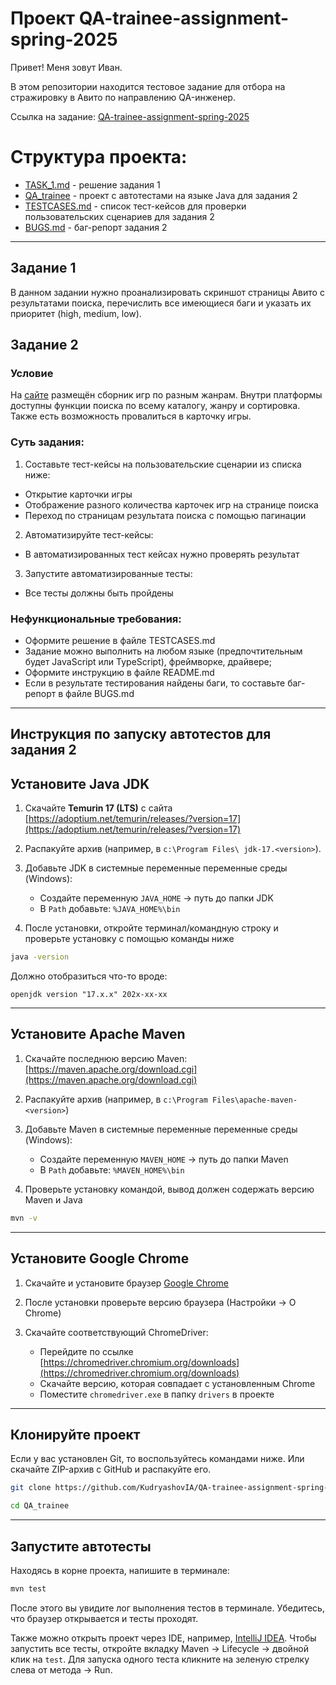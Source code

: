# Проект QA-trainee-assignment-spring-2025

Привет! Меня зовут Иван. 

В этом репозитории находится тестовое задание для отбора на стражировку в Авито по направлению QA-инженер.

Ссылка на задание: [QA-trainee-assignment-spring-2025](https://github.com/avito-tech/tech-internship/blob/main/Tech%20Internships/QA/QA-trainee-assignment-spring-2025/QA-trainee-assignment-spring-2025.md)

# Структура проекта:
 - [TASK_1.md](./TASK_1.md) - решение задания 1
 - [QA_trainee](./QA_trainee) - проект с автотестами на языке Java для задания 2
 - [TESTCASES.md](./TESTCASES.md) - список тест-кейсов для проверки пользовательских сценариев для задания 2
 - [BUGS.md](./BUGS.md) - баг-репорт задания 2

---
## Задание 1

В данном задании нужно проанализировать скриншот страницы Авито с результатами поиска, перечислить все имеющиеся баги и указать их приоритет (high, medium, low).

## Задание 2

### Условие
На [сайте](https://makarovartem.github.io/frontend-avito-tech-test-assignment) размещён сборник игр по разным жанрам. Внутри платформы доступны функции поиска по всему каталогу, жанру и сортировка.  Также есть возможность провалиться в карточку игры.

### Суть задания:
1. Составьте тест-кейсы на пользовательские сценарии из списка ниже:
* Открытие карточки игры
* Отображение разного количества карточек игр на странице поиска
* Переход по страницам результата поиска с помощью пагинации
2. Автоматизируйте тест-кейсы:
* В автоматизированных тест кейсах нужно проверять результат
3. Запустите автоматизированные тесты:
* Все тесты должны быть пройдены

### Нефункциональные требования:
* Оформите решение в файле TESTCASES.md
* Задание можно выполнить на любом языке (предпочтительным будет JavaScript или TypeScript), фреймворке, драйвере;
* Оформите инструкцию в файле README.md
* Если в результате тестирования найдены баги, то составьте баг-репорт в файле BUGS.md
---

## Инструкция по запуску автотестов для задания 2 

##  Установите Java JDK

1. Скачайте **Temurin 17 (LTS)** с сайта [https://adoptium.net/temurin/releases/?version=17](https://adoptium.net/temurin/releases/?version=17)
2. Распакуйте архив (например, в `c:\Program Files\ jdk-17.<version>`).
3. Добавьте JDK в системные переменные переменные среды (Windows):
   - Создайте переменную `JAVA_HOME` → путь до папки JDK
   - В `Path` добавьте: `%JAVA_HOME%\bin`
     
4. После установки, откройте терминал/командную строку и проверьте установку с помощью команды ниже

```bash
java -version
```

Должно отобразиться что-то вроде:

```
openjdk version "17.x.x" 202x-xx-xx
```

---

## Установите Apache Maven

1. Скачайте последнюю версию Maven: [https://maven.apache.org/download.cgi](https://maven.apache.org/download.cgi)
2. Распакуйте архив (например, в `c:\Program Files\apache-maven-<version>`)
3. Добавьте Maven в системные переменные переменные среды (Windows):
   - Создайте переменную `MAVEN_HOME` → путь до папки Maven
   - В `Path` добавьте: `%MAVEN_HOME%\bin`

4. Проверьте установку командой, вывод должен содержать версию Maven и Java

```bash
mvn -v
```
---

## Установите Google Chrome

1. Скачайте и установите браузер [Google Chrome](https://www.google.com/chrome/)
2. После установки проверьте версию браузера (Настройки → О Chrome)
3. Скачайте соответствующий ChromeDriver:
   
   - Перейдите по ссылке [https://chromedriver.chromium.org/downloads](https://chromedriver.chromium.org/downloads)
   - Скачайте версию, которая совпадает с установленным Chrome
   - Поместите `chromedriver.exe` в папку `drivers` в проекте

---

## Клонируйте проект

Если у вас установлен Git, то воспользуйтесь командами ниже. Или скачайте ZIP-архив с GitHub и распакуйте его.

```bash
git clone https://github.com/KudryashovIA/QA-trainee-assignment-spring-2025.git
```
```bash
cd QA_trainee
```
---

## Запустите автотесты

Находясь в корне проекта, напишите в терминале:

```bash
mvn test
```

После этого вы увидите лог выполнения тестов в терминале. Убедитесь, что браузер открывается и тесты проходят.

Также можно открыть проект через IDE, например, [IntelliJ IDEA](https://www.jetbrains.com/idea/). 
Чтобы запустить все тесты, откройте вкладку Maven → Lifecycle → двойной клик на `test`. Для запуска одного теста кликните на зеленую стрелку слева от метода → Run.




